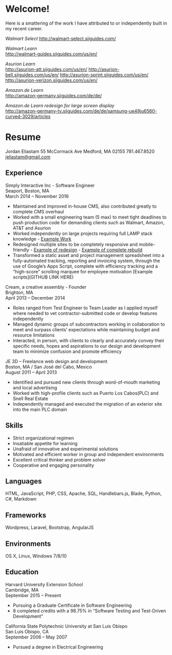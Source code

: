 # Welcome!

Here is a smattering of the work I have attributed to or independently built in my recent career.

*Walmart Select*
http://walmart-select.siiguides.com/

*Walmart Learn*  
http://walmart-guides.siiguides.com/us/en/

*Asurion Learn*  
http://asurion-att.siiguides.com/us/en/
http://asurion-bell.siiguides.com/us/en/
http://asurion-sprint.siiguides.com/us/en/
http://asurion-verizon.siiguides.com/us/en/

*Amazon.de Learn*  
http://amazon-germany.siiguides.com/de/de/

*Amazon.de Learn redesign for large screen display*  
http://amazon-germany-tv.siiguides.com/de/de/samsung-ue48ju6560-curved-3029/articles

# Resume


Jordan Eliastam
55 McCormack Ave
Medford, MA 02155
781.467.8520
jeliastam@gmail.com


## Experience

Simply Interactive Inc - Software Engineer  
Seaport, Boston, MA  
March 2014 – November 2016  

* Maintained and improved in-house CMS, also contributed greatly to complete CMS overhaul
* Worked with a small engineering team (5 max) to meet tight deadlines to push production code for demanding clients such as Walmart, Amazon, AT&T and Asurion
* Worked independently on large projects requiring full LAMP stack knowledge - [Example Work](https://github.com/jeliastam/Resume/tree/master/full%20stack%20tools)
* Redesigned multiple sites to be completely responsive and mobile-friendly - [Example of redesign](http://asurion-att.siiguides.com) - [Example of complete rebuild](http://walmart-guides.siiguides.com/us/en/)
* Transformed a static asset and project management spreadsheet into a fully-automated tracking, reporting and invoicing system, through the use of Google’s Apps Script, complete with efficiency tracking and a “high-score” scrolling marquee for employee motivation [Example scripts](GITHUB LINK HERE)

Cream, a creative assembly - Founder  
Brighton, MA  
April 2013 – December 2014  

* Roles ranged from Test Engineer to Team Leader as I applied myself where needed to vet contractor-submitted code or develop features independently
* Managed dynamic groups of subcontractors working in collaboration to meet and surpass clients’ expectations while maintaining budget and resource limitations
* Interacted, in person, with clients to clearly and accurately convey their specific needs, hopes and aspirations to our design and development team to minimize confusion and promote efficiency

JE 3D – Freelance web design and development  
Boston, MA / San José del Cabo, Mexico  
August 2011 – April 2013  

* Identified and pursued new clients through word-of-mouth marketing and local advertising
* Worked with high-profile clients such as Puerto Los Cabos(PLC) and Snell Real Estate
* Independently managed and executed the migration of an exterior site into the main PLC domain

## Skills

* Strict organizational regimen 
* Insatiable appetite for learning
* Unafraid of innovative and experimental solutions
* Motivated and efficient worker in group and independent environments
* Excellent critical thinker and problem solver
* Cooperative and engaging personality

## Languages

HTML, JavaScript, PHP, CSS, Apache, SQL, Handlebars.js, Blade, Python, C#, Markdown

## Frameworks

Wordpress, Laravel, Bootstrap, AngularJS

## Environments

OS X, Linux, Windows 7/8/10


## Education

Harvard University Extension School  
Cambridge, MA  
September 2015 – Present

* Pursuing a Graduate Certificate in Software Engineering
* 8 completed credits with a 98.75% in “Software Testing and Test-Driven Development”

California State Polytechnic University at San Luis Obispo  
San Luis Obispo, CA  
September 2006 – May 2007  

* Pursued a degree in Electrical Engineering